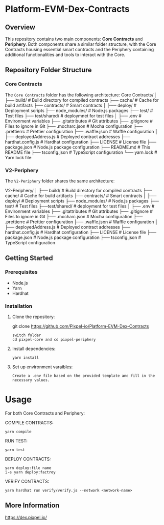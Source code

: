 # Platform-EVM-Dex-Contracts

## Overview

This repository contains two main components: **Core Contracts** and **Periphery**. Both components share a similar folder structure, with the Core Contracts housing essential smart contracts and the Periphery containing additional functionalities and tools to interact with the Core.

## Repository Folder Structure

### Core Contracts

The `Core Contracts` folder has the following architecture:
Core Contracts/
│
├── build/ # Build directory for compiled contracts
├── cache/ # Cache for build artifacts
├── contracts/ # Smart contracts
│
├── deploy/ # Deployment scripts
├── node_modules/ # Node.js packages
├── test/ # Test files
├── test/shared/ # deploymnet for test files
│
├── .env # Environment variables
├── .gitattributes # Git attributes
├── .gitignore # Files to ignore in Git
├── .mocharc.json # Mocha configuration
├── .prettierrc # Prettier configuration
├── .waffle.json # Waffle configuration
│
├── deployedAddress.js # Deployed contract addresses
├── hardhat.config.js # Hardhat configuration
├── LICENSE # License file
├── package.json # Node.js package configuration
├── README.md # This README file
├── tsconfig.json # TypeScript configuration
└── yarn.lock # Yarn lock file

### V2-Periphery

The `V2-Periphery` folder shares the same architecture:

V2-Periphery/
│
├── build/ # Build directory for compiled contracts
├── cache/ # Cache for build artifacts
├── contracts/ # Smart contracts
│
├── deploy/ # Deployment scripts
├── node_modules/ # Node.js packages
├── test/ # Test files
├──test/shared/ # deployment for test files
│
├── .env # Environment variables
├── .gitattributes # Git attributes
├── .gitignore # Files to ignore in Git
├── .mocharc.json # Mocha configuration
├── .prettierrc # Prettier configuration
├── .waffle.json # Waffle configuration
│
├── deployedAddress.js # Deployed contract addresses
├── hardhat.config.js # Hardhat configuration
├── LICENSE # License file
├── package.json # Node.js package configuration
├── tsconfig.json # TypeScript configuration

## Getting Started

### Prerequisites

- Node.js
- Yarn
- Hardhat

### Installation

1. Clone the repository:

   git clone https://github.com/Pixpel-io/Platform-EVM-Dex-Contracts

   ```
   switch folder
   cd pixpel-core and cd pixpel-periphery
   ```

2. Install dependencies:

   ```
   yarn install
   ```

3. Set up environment varaibles:
   ```
   Create a .env file based on the provided template and fill in the necessary values.
   ```

# Usage

For both Core Contracts and Periphery:

COMPILE CONTRACTS:

```
yarn compile
```

RUN TEST:

```
yarn test
```

DEPLOY CONTRACTS:

```
yarn deploy:file name
i-e yarn deploy:factroy
```

VERIFY CONTRACTS:

```
yarn hardhat run verify/verify.js --network <network-name>
```

## More Information

https://dex.pixpel.io/
